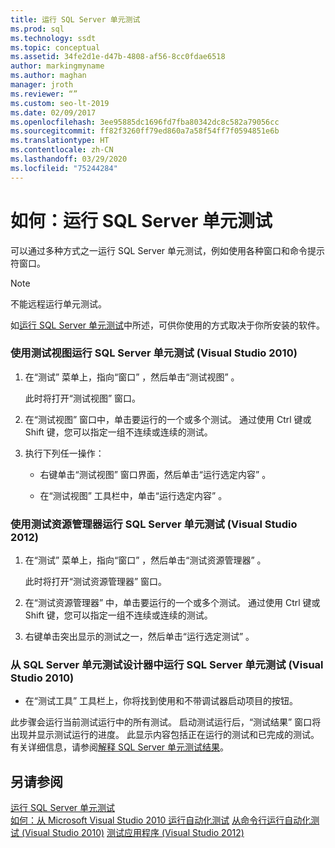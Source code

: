 ```yaml
---
title: 运行 SQL Server 单元测试
ms.prod: sql
ms.technology: ssdt
ms.topic: conceptual
ms.assetid: 34fe2d1e-d47b-4808-af56-8cc0fdae6518
author: markingmyname
ms.author: maghan
manager: jroth
ms.reviewer: “”
ms.custom: seo-lt-2019
ms.date: 02/09/2017
ms.openlocfilehash: 3ee95885dc1696fd7fba80342dc8c582a79056cc
ms.sourcegitcommit: ff82f3260ff79ed860a7a58f54ff7f0594851e6b
ms.translationtype: HT
ms.contentlocale: zh-CN
ms.lasthandoff: 03/29/2020
ms.locfileid: "75244284"
---
```

# <a name="how-to-run-sql-server-unit-tests"></a>如何：运行 SQL Server 单元测试

可以通过多种方式之一运行 SQL Server 单元测试，例如使用各种窗口和命令提示符窗口。  
  
> [!NOTE]  
> 不能远程运行单元测试。  
  
如[运行 SQL Server 单元测试](../ssdt/running-sql-server-unit-tests.md)中所述，可供你使用的方式取决于你所安装的软件。  
  
### <a name="to-run-sql-server-unit-tests-using-test-view-visual-studio-2010"></a>使用测试视图运行 SQL Server 单元测试 (Visual Studio 2010)  
  
1.  在“测试”  菜单上，指向“窗口”  ，然后单击“测试视图”  。  
  
    此时将打开“测试视图”  窗口。  
  
2.  在“测试视图”  窗口中，单击要运行的一个或多个测试。 通过使用 Ctrl 键或 Shift 键，您可以指定一组不连续或连续的测试。  
  
3.  执行下列任一操作：  
  
    -   右键单击“测试视图”  窗口界面，然后单击“运行选定内容”  。  
  
    -   在“测试视图”  工具栏中，单击“运行选定内容”  。  
  
### <a name="to-run-sql-server-unit-tests-using-test-explorer-visual-studio-2012"></a>使用测试资源管理器运行 SQL Server 单元测试 (Visual Studio 2012)  
  
1.  在“测试”  菜单上，指向“窗口”  ，然后单击“测试资源管理器”  。  
  
    此时将打开“测试资源管理器”  窗口。  
  
2.  在“测试资源管理器”  中，单击要运行的一个或多个测试。 通过使用 Ctrl 键或 Shift 键，您可以指定一组不连续或连续的测试。  
  
3.  右键单击突出显示的测试之一，然后单击“运行选定测试”  。  
  
### <a name="to-run-sql-server-unit-tests-from-the-sql-server-unit-test-designer-visual-studio-2010"></a>从 SQL Server 单元测试设计器中运行 SQL Server 单元测试 (Visual Studio 2010)  
  
-   在“测试工具”  工具栏上，你将找到使用和不带调试器启动项目的按钮。  
  
此步骤会运行当前测试运行中的所有测试。 启动测试运行后，“测试结果”  窗口将出现并显示测试运行的进度。 此显示内容包括正在运行的测试和已完成的测试。 有关详细信息，请参阅[解释 SQL Server 单元测试结果](../ssdt/interpreting-sql-server-unit-test-results.md)。  
  
## <a name="see-also"></a>另请参阅  
[运行 SQL Server 单元测试](../ssdt/running-sql-server-unit-tests.md)  
[如何：从 Microsoft Visual Studio 2010 运行自动化测试](https://msdn.microsoft.com/library/ms182470(VS.100).aspx)  
[从命令行运行自动化测试 (Visual Studio 2010)](https://msdn.microsoft.com/library/ms182486(VS.100).aspx)  
[测试应用程序 (Visual Studio 2012)](https://msdn.microsoft.com/library/ms182409.aspx)  
  
